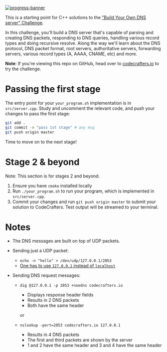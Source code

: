 [![progress-banner](https://backend.codecrafters.io/progress/dns-server/c72abb05-fd2e-4532-a03a-ac5990daf4a2)](https://app.codecrafters.io/users/codecrafters-bot?r=2qF)

This is a starting point for C++ solutions to the
["Build Your Own DNS server" Challenge](https://app.codecrafters.io/courses/dns-server/overview).

In this challenge, you'll build a DNS server that's capable of parsing and
creating DNS packets, responding to DNS queries, handling various record types
and doing recursive resolve. Along the way we'll learn about the DNS protocol,
DNS packet format, root servers, authoritative servers, forwarding servers,
various record types (A, AAAA, CNAME, etc) and more.

**Note**: If you're viewing this repo on GitHub, head over to
[codecrafters.io](https://codecrafters.io) to try the challenge.

# Passing the first stage

The entry point for your `your_program.sh` implementation is in
`src/server.cpp`. Study and uncomment the relevant code, and push your changes
to pass the first stage:

```sh
git add .
git commit -m "pass 1st stage" # any msg
git push origin master
```

Time to move on to the next stage!

# Stage 2 & beyond

Note: This section is for stages 2 and beyond.

1. Ensure you have `cmake` installed locally
1. Run `./your_program.sh` to run your program, which is implemented in
   `src/server.cpp`.
1. Commit your changes and run `git push origin master` to submit your solution
   to CodeCrafters. Test output will be streamed to your terminal.

# Notes

* The DNS messages are built on top of UDP packets.

* Sending just a UDP packet:
   * `echo -n "hello" > /dev/udp/127.0.0.1/2053`
   * [One has to use `127.0.0.1` instead of `localhost`](https://stackoverflow.com/questions/9696129/how-to-send-only-one-udp-packet-with-netcat#comment54050586_16568803)

* Sending DNS request messages:
   * `dig @127.0.0.1 -p 2053 +noedns codecrafters.io`
      * Displays response header fields
      * Results in 2 DNS packets
      * Both have the same header

      or
   * `nslookup -port=2053 codecrafters.io 127.0.0.1`
      * Results in 4 DNS packets
      * The first and third packets are shown by the server
      * 1 and 2 have the same header and 3 and 4 have the same header